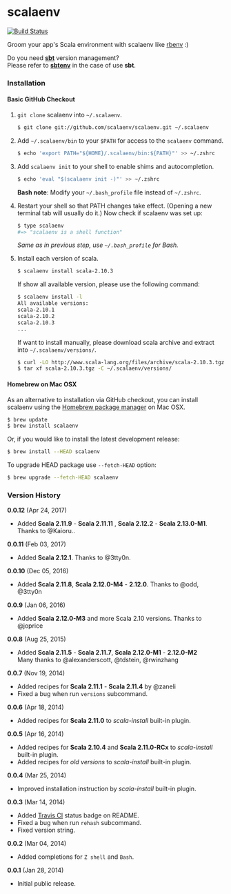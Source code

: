 scalaenv
====

[![Build Status](https://travis-ci.org/scalaenv/scalaenv.svg?branch=master)](https://travis-ci.org/scalaenv/scalaenv)

Groom your app's Scala environment with scalaenv like [rbenv](https://github.com/sstephenson/rbenv) :)

Do you need [**sbt**](http://www.scala-sbt.org) version management?  
Please refer to [**sbtenv**](https://github.com/sbtenv/sbtenv) in the case of use **sbt**.

### Installation

#### Basic GitHub Checkout

1. `git clone` scalaenv into `~/.scalaenv`.

    ~~~ sh
    $ git clone git://github.com/scalaenv/scalaenv.git ~/.scalaenv
    ~~~

2. Add `~/.scalaenv/bin` to your `$PATH` for access to the `scalaenv` command.

    ~~~ sh
    $ echo 'export PATH="${HOME}/.scalaenv/bin:${PATH}"' >> ~/.zshrc
    ~~~

3. Add `scalaenv init` to your shell to enable shims and autocompletion.

    ~~~ sh
    $ echo 'eval "$(scalaenv init -)"' >> ~/.zshrc
    ~~~

    **Bash note**: Modify your `~/.bash_profile` file instead of `~/.zshrc`.

4. Restart your shell so that PATH changes take effect. (Opening a new
   terminal tab will usually do it.) Now check if scalaenv was set up:

    ~~~ sh
    $ type scalaenv
    #=> "scalaenv is a shell function"
    ~~~

    *Same as in previous step, use `~/.bash_profile` for Bash.*

5. Install each version of scala.

    ~~~ sh
    $ scalaenv install scala-2.10.3
    ~~~

    If show all available version, please use the following command:

    ~~~ sh
    $ scalaenv install -l
    All available versions:
    scala-2.10.1
    scala-2.10.2
    scala-2.10.3
    ...
    ~~~

    If want to install manually, please download scala archive and extract into `~/.scalaenv/versions/`.

    ~~~ sh
    $ curl -LO http://www.scala-lang.org/files/archive/scala-2.10.3.tgz
    $ tar xf scala-2.10.3.tgz -C ~/.scalaenv/versions/
    ~~~

#### Homebrew on Mac OSX

As an alternative to installation via GitHub checkout, you can install scalaenv using the [Homebrew package manager](http://brew.sh) on Mac OSX.

~~~ sh
$ brew update
$ brew install scalaenv
~~~

Or, if you would like to install the latest development release:

~~~sh
$ brew install --HEAD scalaenv
~~~

To upgrade HEAD package use `--fetch-HEAD` option:

~~~sh
$ brew upgrade --fetch-HEAD scalaenv
~~~

### Version History

**0.0.12** (Apr 24, 2017)
  * Added **Scala 2.11.9** - **Scala 2.11.11** , **Scala 2.12.2** - **Scala 2.13.0-M1**.
    Thanks to @Kaioru..

**0.0.11** (Feb 03, 2017)
  * Added **Scala 2.12.1**.
    Thanks to @3tty0n.

**0.0.10** (Dec 05, 2016)

  * Added **Scala 2.11.8**, **Scala 2.12.0-M4** - **2.12.0**.
    Thanks to @odd, @3tty0n

**0.0.9** (Jan 06, 2016)

  * Added **Scala 2.12.0-M3** and more Scala 2.10 versions.
    Thanks to @joprice

**0.0.8** (Aug 25, 2015)

  * Added **Scala 2.11.5** - **Scala 2.11.7**, **Scala 2.12.0-M1** - **2.12.0-M2**  
    Many thanks to @alexanderscott, @tdstein, @rwinzhang

**0.0.7** (Nov 19, 2014)

  * Added recipes for **Scala 2.11.1** - **Scala 2.11.4** by @zaneli
  * Fixed a bug when run `versions` subcommand.

**0.0.6** (Apr 18, 2014)

  * Added recipes for **Scala 2.11.0** to *scala-install* built-in plugin.

**0.0.5** (Apr 16, 2014)

  * Added recipes for **Scala 2.10.4** and **Scala 2.11.0-RCx** to *scala-install* built-in plugin.
  * Added recipes for *old versions* to *scala-install* built-in plugin.

**0.0.4** (Mar 25, 2014)

  * Improved installation instruction by *scala-install* built-in plugin.

**0.0.3** (Mar 14, 2014)

  * Added [Travis CI](https://travis-ci.org) status badge on README.
  * Fixed a bug when run `rehash` subcommand.
  * Fixed version string.

**0.0.2** (Mar 04, 2014)

  * Added completions for `Z shell` and `Bash`.

**0.0.1** (Jan 28, 2014)

  * Initial public release.

